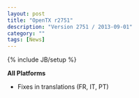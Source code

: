 ```yaml
---
layout: post
title: "OpenTX r2751"
description: "Version 2751 / 2013-09-01"
category: ""
tags: [News]
---
```

{% include JB/setup %}

**All Platforms**

* Fixes in translations (FR, IT, PT)

